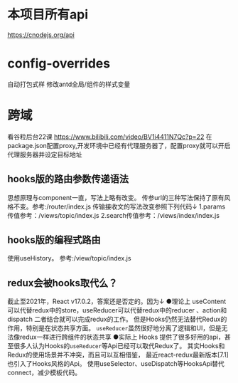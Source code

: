 # 本项目所有api
https://cnodejs.org/api

# config-overrides
自动打包式样
修改antd全局/组件的样式变量

# 跨域
看谷粒后台22课 https://www.bilibili.com/video/BV1i4411N7Qc?p=22
在package.json配置proxy,开发环境中已经有代理服务器了，配置proxy就可以开启代理服务器并设定目标地址

## hooks版的路由参数传递语法
思想原理与component一直，写法上略有改变。
传参url的三种写法保持了原有风格不变。参考:/router/index.js
传输接收文的写法改变参照下列代码↓
1.params传值参考：/views/topic/index.js
2.search传值参考：/views/index/index.js

## hooks版的编程式路由
使用useHistory。
参考:/view/topic/index.js

## redux会被hooks取代么？
截止至2021年，React v17.0.2，答案还是否定的。因为↓
●理论上
useContent可以代替redux中的store，useReducer可以代替redux中的reducer 、action和dispatch
二者结合就可以完成redux的工作。
但是Hooks仍然无法替代Redux的作用，特别是在状态共享方面。
`useReducer`虽然很好地分离了逻辑和UI，但是无法像redux一样进行跨组件的状态共享
●实际上
Hooks 提供了很多好用的api，甚至很多人认为Hooks的`useReducer`等Api已经可以取代Redux了。
其实Hooks和Redux的使用场景并不冲突，而且可以互相借鉴，
最近react-redux最新版本[7.1]也引入了Hooks风格的Api。
使用useSelector、useDispatch等HooksApi替代connect，减少模板代码。

